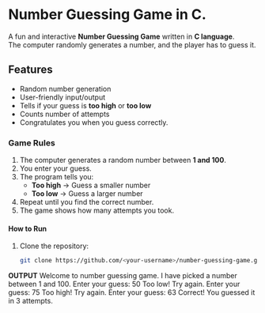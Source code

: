 # Number Guessing Game in C.
A fun and interactive **Number Guessing Game** written in **C language**.  
The computer randomly generates a number, and the player has to guess it.

## Features
- Random number generation
- User-friendly input/output
- Tells if your guess is **too high** or **too low**
- Counts number of attempts
- Congratulates you when you guess correctly.

### Game Rules
1. The computer generates a random number between **1 and 100**.
2. You enter your guess.
3. The program tells you:
   - **Too high** → Guess a smaller number
   - **Too low** → Guess a larger number
4. Repeat until you find the correct number.
5. The game shows how many attempts you took.

#### How to Run
1. Clone the repository:
   ```bash
   git clone https://github.com/<your-username>/number-guessing-game.git
   
**OUTPUT**
Welcome to number guessing game.
I have picked a number between 1 and 100.
Enter your guess: 50
Too low! Try again.
Enter your guess: 75
Too high! Try again.
Enter your guess: 63
Correct! You guessed it in 3 attempts.

